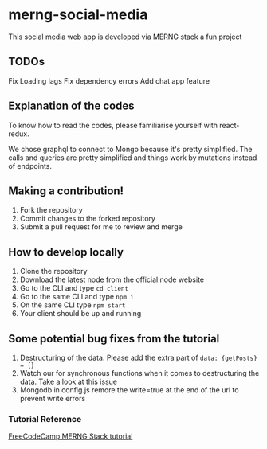 # merng-social-media
This social media web app is developed via MERNG stack a fun project

## TODOs
Fix Loading lags 
Fix dependency errors
Add chat app feature


## Explanation of the codes 
To know how to read the codes, please familiarise yourself with react-redux.

We chose graphql to connect to Mongo because it's pretty simplified. The calls and queries are pretty simplified and things work by mutations instead of endpoints.


## Making a contribution!
1. Fork the repository
2. Commit changes to the forked repository 
3. Submit a pull request for me to review and merge

## How to develop locally
1. Clone the repository 
2. Download the latest node from the official node website
3. Go to the CLI and type ``cd client``
4. Go to the same CLI and type ``npm i``
5. On the same CLI type ``npm start``
6. Your client should be up and running

## Some potential bug fixes from the tutorial 
1. Destructuring of the data. Please add the extra part of 
``data: {getPosts} = {}``
2. Watch our for synchronous functions when it comes to destructuring the data. Take a look at this [issue](https://github.com/hidjou/classsed-graphql-mern-apollo/issues/28)
3. Mongodb in config.js remore the write=true at the end of the url to prevent write errors

### Tutorial Reference
[FreeCodeCamp MERNG Stack tutorial](https://www.youtube.com/watch?v=n1mdAPFq2Os&t=14433s)
